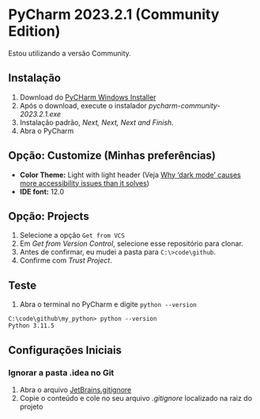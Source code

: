 # PyCharm 2023.2.1 (Community Edition)

Estou utilizando a versão Community.

## Instalação

1. Download do [PyCHarm Windows Installer](https://www.jetbrains.com/pycharm/download/download-thanks.html?platform=windows&code=PCC)
2. Após o download, execute o instalador _pycharm-community-2023.2.1.exe_
3. Instalação padrão, _Next, Next, Next and Finish._
4. Abra o PyCharm

## Opção: Customize (Minhas preferências)

- **Color Theme:** Light with light header (Veja [Why ‘dark mode’ causes more accessibility issues than it solves](https://medium.com/@h_locke/why-dark-mode-causes-more-accessibility-issues-than-it-solves-d2f8359bb46a)) 
- **IDE font:** 12.0

## Opção: Projects

1. Selecione a opção `Get from VCS`
2. Em _Get from Version Control_, selecione esse repositório para clonar.
3. Antes de confirmar, eu mudei a pasta para `C:\>code\github`.
4. Confirme com _Trust Project_.

## Teste

1. Abra o terminal no PyCharm e digite `python --version`
```commandline
C:\code\github\my_python> python --version
Python 3.11.5
```
## Configurações Iniciais

### Ignorar a pasta .idea no Git

1. Abra o arquivo [JetBrains.gitignore](https://github.com/github/gitignore/blob/main/Global/JetBrains.gitignore)
2. Copie o conteúdo e cole no seu arquivo _.gitignore_ localizado na raiz do projeto